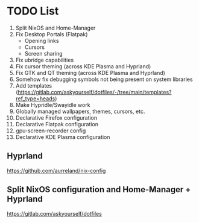 # TODO List

1) Split NixOS and Home-Manager
2) Fix Desktop Portals (Flatpak)
    - Opening links
    - Cursors
    - Screen sharing
3) Fix ubridge capabilities
4) Fix cursor theming (across KDE Plasma and Hyprland)
5) Fix GTK and QT theming (across KDE Plasma and Hyprland)
6) Somehow fix debugging symbols not being present on system libraries
7) Add templates (https://gitlab.com/askyourself/dotfiles/-/tree/main/templates?ref_type=heads)
8) Make Hypridle/Swayidle work
9) Globally managed wallpapers, themes, cursors, etc.
10) Declarative Firefox configuration
11) Declarative Flatpak configuration
12) gpu-screen-recorder config
13) Declarative KDE Plasma configuration

## Hyprland
https://github.com/aurreland/nix-config

## Split NixOS configuration and Home-Manager + Hyprland
https://gitlab.com/askyourself/dotfiles
